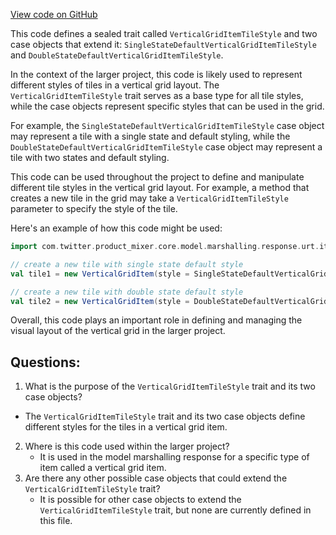 [View code on GitHub](https://github.com/misbahsy/the-algorithm/product-mixer/core/src/main/scala/com/twitter/product_mixer/core/model/marshalling/response/urt/item/vertical_grid_item/VerticalGridItemTileStyle.scala)

This code defines a sealed trait called `VerticalGridItemTileStyle` and two case objects that extend it: `SingleStateDefaultVerticalGridItemTileStyle` and `DoubleStateDefaultVerticalGridItemTileStyle`. 

In the context of the larger project, this code is likely used to represent different styles of tiles in a vertical grid layout. The `VerticalGridItemTileStyle` trait serves as a base type for all tile styles, while the case objects represent specific styles that can be used in the grid. 

For example, the `SingleStateDefaultVerticalGridItemTileStyle` case object may represent a tile with a single state and default styling, while the `DoubleStateDefaultVerticalGridItemTileStyle` case object may represent a tile with two states and default styling. 

This code can be used throughout the project to define and manipulate different tile styles in the vertical grid layout. For example, a method that creates a new tile in the grid may take a `VerticalGridItemTileStyle` parameter to specify the style of the tile. 

Here's an example of how this code might be used:

```scala
import com.twitter.product_mixer.core.model.marshalling.response.urt.item.vertical_grid_item._

// create a new tile with single state default style
val tile1 = new VerticalGridItem(style = SingleStateDefaultVerticalGridItemTileStyle)

// create a new tile with double state default style
val tile2 = new VerticalGridItem(style = DoubleStateDefaultVerticalGridItemTileStyle)
```

Overall, this code plays an important role in defining and managing the visual layout of the vertical grid in the larger project.
## Questions: 
 1. What is the purpose of the `VerticalGridItemTileStyle` trait and its two case objects?
   - The `VerticalGridItemTileStyle` trait and its two case objects define different styles for the tiles in a vertical grid item.
2. Where is this code used within the larger project?
   - It is used in the model marshalling response for a specific type of item called a vertical grid item.
3. Are there any other possible case objects that could extend the `VerticalGridItemTileStyle` trait?
   - It is possible for other case objects to extend the `VerticalGridItemTileStyle` trait, but none are currently defined in this file.